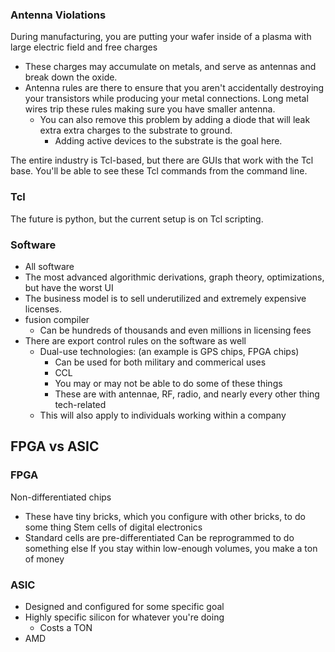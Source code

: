 ### Antenna Violations
During manufacturing, you are putting your wafer inside of a plasma with large electric field and free charges
- These charges may accumulate on metals, and serve as antennas and break down the oxide. 
- Antenna rules are there to ensure that you aren't accidentally destroying your transistors while producing your metal connections. Long metal wires trip these rules making sure you have smaller antenna. 
	- You can also remove this problem by adding a diode that will leak extra extra charges to the substrate to ground. 
		- Adding active devices to the substrate is the goal here. 

The entire industry is Tcl-based, but there are GUIs that work with the Tcl base. You'll be able to see these Tcl commands from the command line. 


### Tcl
The future is python, but the current setup is on Tcl scripting. 


### Software
- All software 
- The most advanced algorithmic derivations, graph theory, optimizations, but have the worst UI
- The business model is to sell underutilized and extremely expensive licenses. 
- fusion compiler
	- Can be hundreds of thousands and even millions in licensing fees
- There are export control rules on the software as well
	- Dual-use technologies: (an example is GPS chips, FPGA chips)
		- Can be used for both military and commerical uses
		- CCL 
		- You may or may not be able to do some of these things
		- These are with antennae, RF, radio, and nearly every other thing tech-related
	- This will also apply to individuals working within a company

## FPGA vs ASIC
### FPGA
Non-differentiated chips
- These have tiny bricks, which you configure with other bricks, to do some thing
Stem cells of digital electronics
- Standard cells are pre-differentiated
Can be reprogrammed to do something else
If you stay within low-enough volumes, you make a ton of money

### ASIC
- Designed and configured for some specific goal
- Highly specific silicon for whatever you're doing
	- Costs a TON
- AMD